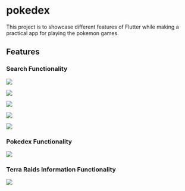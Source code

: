 
# pokedex

This project is to showcase different features of Flutter while making a practical app for playing the pokemon games.

## Features

### Search Functionality
![](assets/images/search5.png)

![](assets/images/search.png)

![](assets/images/search2.png)

![](assets/images/search3.png)

![](assets/images/search4.png)


### Pokedex Functionality
![](assets/images/pokedex.png)

### Terra Raids Information Functionality
![](assets/images/terra-raids-page.png)